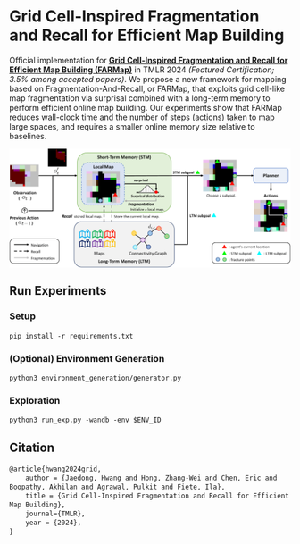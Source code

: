 # Grid Cell-Inspired Fragmentation and Recall for Efficient Map Building
Official implementation for **[Grid Cell-Inspired Fragmentation and Recall for Efficient Map Building (FARMap)](https://openreview.net/forum?id=cT8oOJ6Q6F)** in TMLR 2024 *(Featured Certification; 3.5% among accepted papers)*.
We propose a new framework for mapping based on Fragmentation-And-Recall, or FARMap, that
exploits grid cell-like map fragmentation via surprisal combined with a long-term memory to perform
efficient online map building.
Our experiments show
that FARMap reduces wall-clock time and the number of steps (actions) taken to map large spaces,
and requires a smaller online memory size relative to baselines.



<p align="center">
  <img align="middle" src="./assets/architecture.png" alt="Architecture"/>
</p>


## Run Experiments
### Setup
```
pip install -r requirements.txt
```


### (Optional) Environment Generation
```
python3 environment_generation/generator.py
```


### Exploration


```
python3 run_exp.py -wandb -env $ENV_ID
```


## Citation
```
@article{hwang2024grid,
    author = {Jaedong, Hwang and Hong, Zhang-Wei and Chen, Eric and Boopathy, Akhilan and Agrawal, Pulkit and Fiete, Ila},
    title = {Grid Cell-Inspired Fragmentation and Recall for Efficient Map Building},
    journal={TMLR},
    year = {2024},
}   
```

